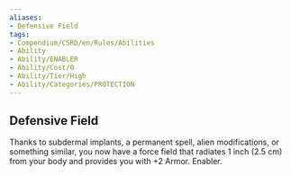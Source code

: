 ```yaml
---
aliases:
- Defensive Field
tags:
- Compendium/CSRD/en/Rules/Abilities
- Ability
- Ability/ENABLER
- Ability/Cost/0
- Ability/Tier/High
- Ability/Categories/PROTECTION
---
```


  
## Defensive Field  
Thanks to subdermal implants, a permanent spell, alien modifications, or something similar, you now have a force field that radiates 1 inch (2.5 cm) from your body and provides you with +2 Armor. Enabler. 